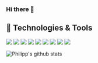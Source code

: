 ### Hi there 👋


## 🔧 Technologies & Tools
![](https://img.shields.io/badge/OS-macOS-353353?style=for-the-badge&logo=apple&logoColor=white)
![](https://img.shields.io/badge/OS-Windows-353353?style=for-the-badge&logo=windows&logoColor=white)
![](https://img.shields.io/badge/IDE-Visual_Studio-353353?style=for-the-badge&logo=visual-studio&logoColor=white)
![](https://img.shields.io/badge/IDE-Visual_Studio_Code-353353?style=for-the-badge&logo=visual-studio-code&logoColor=white)
![](https://img.shields.io/badge/Code-C%23-353353?style=for-the-badge&logo=.net&logoColor=white)
![](https://img.shields.io/badge/Code-Python-353353?style=for-the-badge&logo=python&logoColor=white)
![](https://img.shields.io/badge/Tools-MSSQL-353353?style=for-the-badge&logo=microsoft-sql-server&logoColor=white)
![](https://img.shields.io/badge/Cloud-Azure-353353?style=for-the-badge&logo=microsoft-azure&logoColor=white)
![](https://img.shields.io/badge/Cloud-Azure_DevOps-353353?style=for-the-badge&logo=azure-devops&logoColor=white)


![Philipp's github stats](https://github-readme-stats.vercel.app/api?username=philipp-c-moser&show_icons=true&hide_border=true)
<!--


- 🔭 I’m currently working on ...
- 🌱 I’m currently learning ...
- 👯 I’m looking to collaborate on ...
- 🤔 I’m looking for help with ...
- 💬 Ask me about ...
- 📫 How to reach me: ...
- 😄 Pronouns: ...
- ⚡ Fun fact: ...
-->